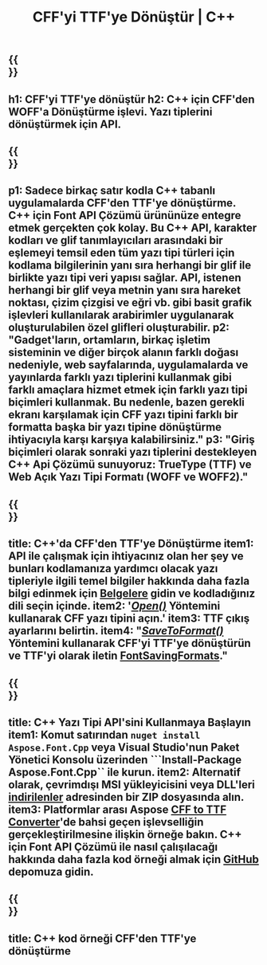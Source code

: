 ﻿---
translation: true
template: /_templates/conversion-child-cpp.md
title: CFF'yi TTF'ye Dönüştür | C++
description: Bu C++ API'sini kullanarak CFF'yi TTF Yazı Tiplerine dönüştürün. Dönüştürme işlevi, Windows ve Linux'ta ve C++'ı destekleyen herhangi bir geliştirme ortamında çalışır.
metakeywords: c++ CFF'den TTF'ye, CFF'den TTF'ye çözümler c++, CFF'den TTF'ye yazı tipi conerter cpp
url: /cpp/conversion/cff-to-ttf/
family: font
platformtag: cpp
feature: conversion
otherformats: WOFF WOFF2
---

{{<section banner>}}
---
h1: CFF'yi TTF'ye dönüştür
h2: C++ için CFF'den WOFF'a Dönüştürme işlevi. Yazı tiplerini dönüştürmek için API.
---

{{<section overview>}}
---
p1: Sadece birkaç satır kodla С++ tabanlı uygulamalarda CFF'den TTF'ye dönüştürme. С++ için Font API Çözümü ürününüze entegre etmek gerçekten çok kolay. Bu C++ API, karakter kodları ve glif tanımlayıcıları arasındaki bir eşlemeyi temsil eden tüm yazı tipi türleri için kodlama bilgilerinin yanı sıra herhangi bir glif ile birlikte yazı tipi veri yapısı sağlar. API, istenen herhangi bir glif veya metnin yanı sıra hareket noktası, çizim çizgisi ve eğri vb. gibi basit grafik işlevleri kullanılarak arabirimler uygulanarak oluşturulabilen özel glifleri oluşturabilir.
p2: "Gadget'ların, ortamların, birkaç işletim sisteminin ve diğer birçok alanın farklı doğası nedeniyle, web sayfalarında, uygulamalarda ve yayınlarda farklı yazı tiplerini kullanmak gibi farklı amaçlara hizmet etmek için farklı yazı tipi biçimleri kullanmak. Bu nedenle, bazen gerekli ekranı karşılamak için CFF yazı tipini farklı bir formatta başka bir yazı tipine dönüştürme ihtiyacıyla karşı karşıya kalabilirsiniz."
p3: "Giriş biçimleri olarak sonraki yazı tiplerini destekleyen С++ Api Çözümü sunuyoruz: TrueType (TTF) ve Web Açık Yazı Tipi Formatı (WOFF ve WOFF2)."
---

{{<section feature1>}}
---
title: C++'da CFF'den TTF'ye Dönüştürme
item1: API ile çalışmak için ihtiyacınız olan her şey ve bunları kodlamanıza yardımcı olacak yazı tipleriyle ilgili temel bilgiler hakkında daha fazla bilgi edinmek için [Belgelere](https://docs.aspose.com/font/) gidin ve kodladığınız dili seçin içinde.
item2: '[*Open()*](https://reference.aspose.com/font/cpp/class/aspose.font.font#ac2387bf04ccb5bac51cf37984d4ebf33) Yöntemini kullanarak CFF yazı tipini açın.'
item3: TTF çıkış ayarlarını belirtin.
item4: "[*SaveToFormat()*](https://reference.aspose.com/font/cpp/class/aspose.font.font#a670ea97404fd72c2e51b0e8c543c8a45) Yöntemini kullanarak CFF'yi TTF'ye dönüştürün ve TTF'yi olarak iletin [FontSavingFormats](https://reference.aspose.com/font/cpp/namespace/aspose.font#a93d0dcc7c00f5c7027d60e14a5433c74)."
---

{{<section feature2>}}
---
title: C++ Yazı Tipi API'sini Kullanmaya Başlayın
item1: Komut satırından ```nuget install Aspose.Font.Cpp``` veya Visual Studio'nun Paket Yönetici Konsolu üzerinden ```Install-Package Aspose.Font.Cpp`` ile kurun.
item2: Alternatif olarak, çevrimdışı MSI yükleyicisini veya DLL'leri [indirilenler](https://downloads.aspose.com/font/cpp) adresinden bir ZIP dosyasında alın.
item3: Platformlar arası Aspose [CFF to TTF Converter](https://products.aspose.app/font/conversion/cff-to-ttf)'de bahsi geçen işlevselliğin gerçekleştirilmesine ilişkin örneğe bakın. C++ için Font API Çözümü ile nasıl çalışılacağı hakkında daha fazla kod örneği almak için [GitHub](https://github.com/aspose-font/Aspose.Font-Documentation/tree/master/cpp-examples) depomuza gidin.
---

{{<section codeexample>}}
---
title: C++ kod örneği CFF'den TTF'ye dönüştürme
---





